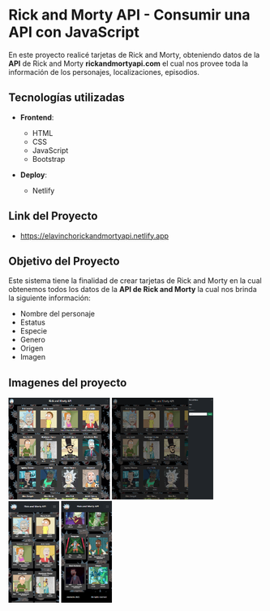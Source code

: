 # Rick and Morty API - Consumir una API con JavaScript

En este proyecto realicé tarjetas de Rick and Morty, obteniendo datos de la **API** de Rick and Morty **rickandmortyapi.com** el cual nos provee toda la información de los personajes, localizaciones, episodios.

## Tecnologías utilizadas

- **Frontend**:
  - HTML
  - CSS
  - JavaScript
  - Bootstrap

- **Deploy**:
  - Netlify

## Link del Proyecto
- https://elavinchorickandmortyapi.netlify.app
  
## Objetivo del Proyecto

Este sistema tiene la finalidad de crear tarjetas de Rick and Morty en la cual obtenemos todos los datos de la **API de Rick and Morty** la cual nos brinda la siguiente información:

- Nombre del personaje
- Estatus
- Especie
- Genero
- Origen
- Imagen

## Imagenes del proyecto

<img src="https://github.com/elavincho/rickandmortyapi/blob/master/img/Captura_de_pantalla_1.png" width="200" height="200" alt="img"/>           <img src="https://github.com/elavincho/rickandmortyapi/blob/master/img/Captura_de_pantalla_2.png" width="200" height="200" alt="img"/>                <img src="https://github.com/elavincho/rickandmortyapi/blob/master/img/Captura_de_pantalla_3.png" width="100" height="200" alt="img"/>                <img src="https://github.com/elavincho/rickandmortyapi/blob/master/img/Captura_de_pantalla_4.png" width="100" height="200" alt="img"/>
